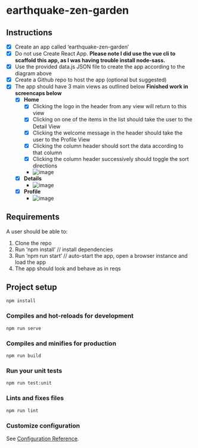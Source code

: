 # earthquake-zen-garden
## Instructions
- [x] Create an app called ‘earthquake-zen-garden’
- [x] Do not use Create React App.  **Please note I did use the vue cli to scaffold this app, as I was having trouble install node-sass.**
- [x] Use the provided data.js JSON file to create the app according to the diagram above
- [x] Create a Github repo to host the app (optional but suggested)
- [x] The app should have 3 main views as outlined below **Finished work in screencaps below**
    - [x] **Home**
        - [x] Clicking the logo in the header from any view will return to this view
        - [x] Clicking on one of the items in the list should take the user to the Detail View
        - [x] Clicking the welcome message in the header should take the user to the Profile View
        - [x] Clicking the column header should sort the data according to that column
        - [x] Clicking the column header successively should toggle the sort directions
        - ![image](https://user-images.githubusercontent.com/15256982/112843214-5adb7200-9070-11eb-9e09-83c440a0712f.png)
    - [x] **Details**
        -  ![image](https://user-images.githubusercontent.com/15256982/112843317-76467d00-9070-11eb-9623-cfe946266f44.png)
    - [x] **Profile**
        - ![image](https://user-images.githubusercontent.com/15256982/112843393-86f6f300-9070-11eb-8bcf-7d3707524b31.png)

    
## Requirements 
A user should be able to:
1. Clone the repo
2. Run ‘npm install’ // install dependencies
3. Run ‘npm run start’ // auto-start the app, open a browser instance and load the app
4. The app should look and behave as in reqs

## Project setup
```
npm install
```

### Compiles and hot-reloads for development
```
npm run serve
```

### Compiles and minifies for production
```
npm run build
```

### Run your unit tests
```
npm run test:unit
```

### Lints and fixes files
```
npm run lint
```

### Customize configuration
See [Configuration Reference](https://cli.vuejs.org/config/).
